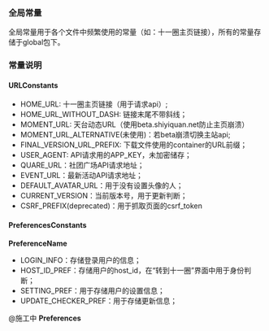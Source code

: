 ###  全局常量
全局常量用于各个文件中频繁使用的常量（如：十一圈主页链接），所有的常量存储于global包下。

### 常量说明
#### URLConstants
  * HOME_URL: 十一圈主页链接（用于请求api）;
  * HOME_URL_WITHOUT_DASH: 链接末尾不带斜线；
  * MOMENT_URL: 天台动态URL（使用beta.shiyiquan.net防止主页崩溃）
  * MOMENT_URL_ALTERNATIVE(未使用)：若beta崩溃切换主站api;
  * FINAL_VERSION_URL_PREFIX: 下载文件使用的container的URL前缀；
  * USER_AGENT: API请求用的APP_KEY，未加密储存；
  * QUARE_URL：社团广场API请求地址；
  * EVENT_URL：最新活动API请求地址；
  * DEFAULT_AVATAR_URL：用于没有设置头像的人；
  * CURRENT_VERSION：当前版本号，用于更新判断；
  * CSRF_PREFIX(deprecated)：用于抓取页面的csrf_token

#### PreferencesConstants
  **PreferenceName**
  * LOGIN_INFO：存储登录用户的信息；
  * HOST_ID_PREF：存储用户的host_id，在“转到十一圈”界面中用于身份判断；
  * SETTING_PREF：用于存储用户的设置信息；
  * UPDATE_CHECKER_PREF：用于存储更新信息；

  @施工中
  **Preferences**
  
